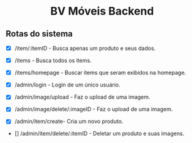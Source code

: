 <h1 align='center'>BV Móveis Backend</h1>


## Rotas do sistema

- [x] /item/:itemID - Busca apenas um produto e seus dados.
- [x] /items - Busca todos os items.
- [x] /items/homepage - Buscar items que seram exibidos na homepage.

- [x] /admin/login - Login de um único usuário.
- [x] /admin/image/upload - Faz o upload de uma imagem.
- [x] /admin/image/delete/:imageID - Faz o upload de uma imagem.
- [x] /admin/item/create- Cria um novo produto.
- [] /admin/item/delete/:itemID - Deletar um produto e suas imagens.